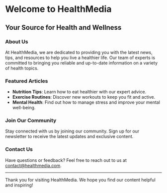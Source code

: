 # Welcome to HealthMedia

## Your Source for Health and Wellness

### About Us
At HealthMedia, we are dedicated to providing you with the latest news, tips, and resources to help you live a healthier life. Our team of experts is committed to bringing you reliable and up-to-date information on a variety of health topics.

### Featured Articles
- **Nutrition Tips**: Learn how to eat healthier with our expert advice.
- **Exercise Routines**: Discover new workouts to keep you fit and active.
- **Mental Health**: Find out how to manage stress and improve your mental well-being.

### Join Our Community
Stay connected with us by joining our community. Sign up for our newsletter to receive the latest updates and exclusive content.

### Contact Us
Have questions or feedback? Feel free to reach out to us at [contact@healthmedia.com](mailto:contact@healthmedia.com).

---

Thank you for visiting HealthMedia. We hope you find our content helpful and inspiring!
